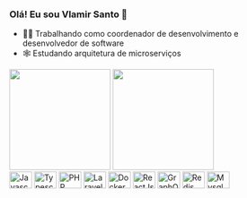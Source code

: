 ### Olá! Eu sou Vlamir Santo 👋

- 👨‍💻 Trabalhando como coordenador de desenvolvimento e desenvolvedor de software
- 🕸️ Estudando arquitetura de microserviços

<div>
  <img height="180em" src="https://github-readme-stats.vercel.app/api?username=vlamirsanto&count_private=true&show_icons=true&theme=maroongold" />
  <img height="180em" src="https://github-readme-stats.vercel.app/api/top-langs/?username=vlamirsanto&theme=maroongold&hide=Objective-C,D,C&layout=compact&langs_count=6" />
</div>

<div>
  <img width="40" height="30" title="Javascript" alt="Javascript" src="https://cdn.jsdelivr.net/gh/devicons/devicon/icons/javascript/javascript-original.svg" />
  <img width="40" height="30" title="Typescript" alt="Typescript" src="https://cdn.jsdelivr.net/gh/devicons/devicon/icons/typescript/typescript-original.svg" />
  <img width="40" height="30" title="PHP" alt="PHP" src="https://cdn.jsdelivr.net/gh/devicons/devicon/icons/php/php-original.svg" />
  <img width="40" height="30" title="Laravel" alt="Laravel" src="https://cdn.jsdelivr.net/gh/devicons/devicon/icons/laravel/laravel-plain.svg" />
  <img width="40" height="30" title="Docker" alt="Docker" src="https://cdn.jsdelivr.net/gh/devicons/devicon/icons/docker/docker-original-wordmark.svg" />
  <img width="40" height="30" title="ReactJS" alt="ReactJs" src="https://cdn.jsdelivr.net/gh/devicons/devicon/icons/react/react-original.svg" />
  <img width="40" height="30" title="GraphQL" alt="GraphQL" src="https://cdn.jsdelivr.net/gh/devicons/devicon/icons/graphql/graphql-plain.svg" />
  <img width="40" height="30" title="Redis" alt="Redis" src="https://cdn.jsdelivr.net/gh/devicons/devicon/icons/redis/redis-original.svg" />
  <img width="40" height="30" title="Mysql" alt="Mysql" src="https://cdn.jsdelivr.net/gh/devicons/devicon/icons/mysql/mysql-original.svg" />
</div>
